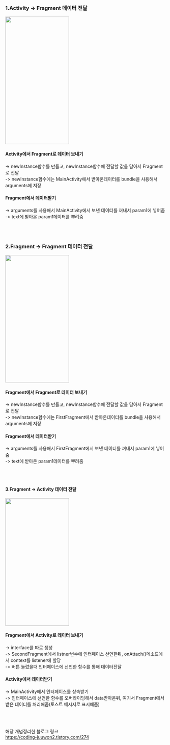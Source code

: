 
### 1.Activity -> Fragment 데이터 전달 
<img src="https://github.com/wndnjs00/FragmentExample/assets/89961868/a6f4971e-c338-44f7-8930-4e40ea6a6009" width="200" height="400">

#### Activity에서 Fragment로 데이터 보내기
-> newInstance함수를 만들고, newInstance함수에 전달할 값을 담아서 Fragment로 전달<br/>
-> newInstance함수에는 MainActivity에서 받아온데이터를 bundle을 사용해서 arguments에 저장 <br/>
#### Fragment에서 데이터받기
-> arguments를 사용해서 MainActivity에서 보낸 데이터를 꺼내서 param1에 넣어줌 <br/>
-> text에 받아온 param1데이터를 뿌려줌<br/>



<br/><br/>
### 2.Fragment -> Fragment 데이터 전달 
<img src="https://github.com/wndnjs00/FragmentExample/assets/89961868/d6d7bb5f-09c6-4d01-82bf-b5780be09b30" width="200" height="400">

#### Fragment에서 Fragment로 데이터 보내기
-> newInstance함수를 만들고, newInstance함수에 전달할 값을 담아서 Fragment로 전달<br/>
-> newInstance함수에는 FirstFragment에서 받아온데이터를 bundle을 사용해서 arguments에 저장 <br/>
#### Fragment에서 데이터받기
-> arguments를 사용해서 FirstFragment에서 보낸 데이터를 꺼내서 param1에 넣어줌 <br/>
-> text에 받아온 param1데이터를 뿌려줌<br/>




<br/><br/>
#### 3.Fragment -> Activity 데이터 전달 
<img src="https://github.com/wndnjs00/FragmentExample/assets/89961868/866f8c11-7985-428c-a735-47a9cafc008b" width="200" height="400">

#### Fragment에서 Activity로 데이터 보내기
-> interface를 따로 생성 <br/>
-> SecondFragment에서 listner변수에 인터페이스 선언한뒤, onAttach()메소드에서 context를 listener에 할당 <br/>
-> 버튼 눌렀을때 인터페이스에 선언한 함수를 통해 데이터전달 <br/>
#### Activity에서 데이터받기
-> MainActivity에서 인터페이스를 상속받기 <br/>
-> 인터페이스에 선언한 함수를 오버라이딩해서 data받아온뒤, 여기서 Fragment에서 받은 데이터를 처리해줌(토스트 메시지로 표시해줌)<br/>





<br/><br/><br/>
해당 개념정리한 블로그 링크<br/>
<https://coding-juuwon2.tistory.com/274>
